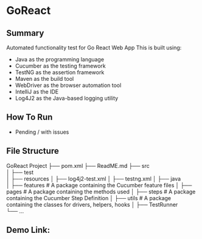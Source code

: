 # GoReact

## Summary
Automated functionality test for Go React Web App
This is built using: 

* Java as the programming language
* Cucumber as the testing framework
* TestNG as the assertion framework
* Maven as the build tool
* WebDriver as the browser automation tool
* IntelliJ as the IDE
* Log4J2 as the Java-based logging utility

    
## How To Run

- Pending / with issues

## File Structure

 GoReact Project
    ├── pom.xml
    ├── ReadME.md
    ├── src                    
    │   ├── test      
    │       ├── resources
    │           ├── log4j2-test.xml 
    │           ├── testng.xml
    │       ├── java  
    │           ├── features           # A package containing the Cucumber feature files
    │           ├── pages              # A package containing the methods used 
    │           ├── steps              # A package containing the Cucumber Step Definition
    │           ├── utils              # A package containing the classes for drivers, helpers, hooks
    │           ├── TestRunner  
    └── ...
    


## Demo Link: 
